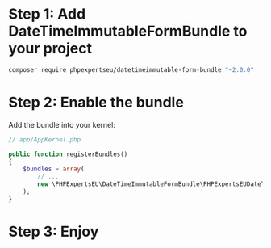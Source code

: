 Step 1: Add DateTimeImmutableFormBundle to your project
=============================
```bash
composer require phpexpertseu/datetimeimmutable-form-bundle "~2.0.0"
```

Step 2: Enable the bundle
=============================
Add the bundle into your kernel:

```php
// app/AppKernel.php

public function registerBundles()
{
    $bundles = array(
        // ...
        new \PHPExpertsEU\DateTimeImmutableFormBundle\PHPExpertsEUDateTimeImmutableBundle(),
    );
}
```

Step 3: Enjoy
=============================
